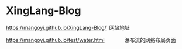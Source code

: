 # XingLang-Blog

https://mangoyi.github.io/XingLang-Blog/  网站地址

https://mangoyi.github.io/test/water.html              瀑布流的网络布局页面
